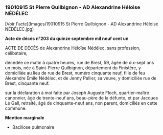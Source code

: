 ### 19010915 St Pierre Quilbignon - AD Alexandrine Héloise NÉDÉLEC

[Voir l'acte](Images/19010915 St Pierre Quilbignon - AD Alexandrine Héloise NÉDÉLEC.jpg)

**Acte de décès n°203 du quinze septembre mil neuf cent un**

ACTE DE DÉCÈS de Alexandrine Héloïse Nédélec, sans profession, célibataire,

décédée ce matin à quatre heures, rue de Brest, 59, âgée de dix-sept ans un mois, née à Saint-Pierre Quilbignon, département du Finistère, y domiciliée au lieu de rue de Brest, numéro cinquante neuf, fille de feu Alexandre Émile Nédélec, et de Jenny Pallier, sa veuve, y domiciliée rue de Brest, cinquante neuf.

sur la déclaration à moi faite par Joseph Auguste Floch, quartier-maître canonnier, âgé de trente-neuf ans, beau-père de la défunte, et par Jacques Le Gall, retraité, âgé de cinquante-neuf ans, non parent, domiciliés en cette commune.

**Mention marginale**

* Bacillose pulmonaire